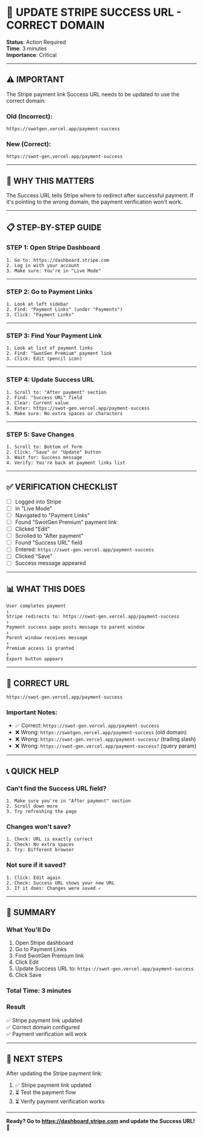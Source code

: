 # 🔗 UPDATE STRIPE SUCCESS URL - CORRECT DOMAIN

**Status**: Action Required  
**Time**: 3 minutes  
**Importance**: Critical

---

## ⚠️ IMPORTANT

The Stripe payment link Success URL needs to be updated to use the correct domain:

### **Old (Incorrect):**
```
https://swotgen.vercel.app/payment-success
```

### **New (Correct):**
```
https://swot-gen.vercel.app/payment-success
```

---

## 🎯 WHY THIS MATTERS

The Success URL tells Stripe where to redirect after successful payment. If it's pointing to the wrong domain, the payment verification won't work.

---

## 📋 STEP-BY-STEP GUIDE

### **STEP 1: Open Stripe Dashboard**
```
1. Go to: https://dashboard.stripe.com
2. Log in with your account
3. Make sure: You're in "Live Mode"
```

---

### **STEP 2: Go to Payment Links**
```
1. Look at left sidebar
2. Find: "Payment Links" (under "Payments")
3. Click: "Payment Links"
```

---

### **STEP 3: Find Your Payment Link**
```
1. Look at list of payment links
2. Find: "SwotGen Premium" payment link
3. Click: Edit (pencil icon)
```

---

### **STEP 4: Update Success URL**
```
1. Scroll to: "After payment" section
2. Find: "Success URL" field
3. Clear: Current value
4. Enter: https://swot-gen.vercel.app/payment-success
5. Make sure: No extra spaces or characters
```

---

### **STEP 5: Save Changes**
```
1. Scroll to: Bottom of form
2. Click: "Save" or "Update" button
3. Wait for: Success message
4. Verify: You're back at payment links list
```

---

## ✅ VERIFICATION CHECKLIST

- [ ] Logged into Stripe
- [ ] In "Live Mode"
- [ ] Navigated to "Payment Links"
- [ ] Found "SwotGen Premium" payment link
- [ ] Clicked "Edit"
- [ ] Scrolled to "After payment"
- [ ] Found "Success URL" field
- [ ] Entered: `https://swot-gen.vercel.app/payment-success`
- [ ] Clicked "Save"
- [ ] Success message appeared

---

## 📊 WHAT THIS DOES

```
User completes payment
↓
Stripe redirects to: https://swot-gen.vercel.app/payment-success
↓
Payment success page posts message to parent window
↓
Parent window receives message
↓
Premium access is granted
↓
Export button appears
```

---

## 🎯 CORRECT URL

```
https://swot-gen.vercel.app/payment-success
```

### Important Notes:
- ✅ Correct: `https://swot-gen.vercel.app/payment-success`
- ❌ Wrong: `https://swotgen.vercel.app/payment-success` (old domain)
- ❌ Wrong: `https://swot-gen.vercel.app/payment-success/` (trailing slash)
- ❌ Wrong: `https://swot-gen.vercel.app/payment-success?` (query param)

---

## 📞 QUICK HELP

### Can't find the Success URL field?
```
1. Make sure you're in "After payment" section
2. Scroll down more
3. Try refreshing the page
```

### Changes won't save?
```
1. Check: URL is exactly correct
2. Check: No extra spaces
3. Try: Different browser
```

### Not sure if it saved?
```
1. Click: Edit again
2. Check: Success URL shows your new URL
3. If it does: Changes were saved ✓
```

---

## 🎉 SUMMARY

### What You'll Do
1. Open Stripe dashboard
2. Go to Payment Links
3. Find SwotGen Premium link
4. Click Edit
5. Update Success URL to: `https://swot-gen.vercel.app/payment-success`
6. Click Save

### Total Time: 3 minutes

### Result
✅ Stripe payment link updated  
✅ Correct domain configured  
✅ Payment verification will work  

---

## 🚀 NEXT STEPS

After updating the Stripe payment link:

1. ✅ Stripe payment link updated
2. ⏳ Test the payment flow
3. ⏳ Verify payment verification works

---

**Ready? Go to https://dashboard.stripe.com and update the Success URL! 🚀**


